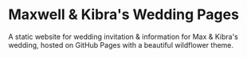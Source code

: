 # Maxwell & Kibra's Wedding Pages

A static website for wedding invitation & information for Max & Kibra's wedding, hosted on GitHub Pages with a beautiful wildflower theme.
